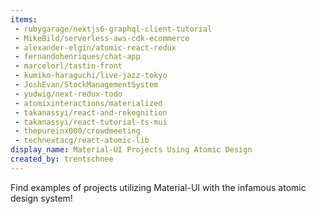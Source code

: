 ```yaml
---
items:
 - rubygarage/nextjs6-graphql-client-tutorial
 - MikeBild/serverless-aws-cdk-ecommerce
 - alexander-elgin/atomic-react-redux
 - fernandohenriques/chat-app
 - marcelorl/tastin-front
 - kumiko-haraguchi/live-jazz-tokyo
 - JoshEvan/StockManagementSystem
 - yudwig/next-redux-todo
 - atomixinteractions/materialized
 - takanassyi/react-and-rekognition
 - takanassyi/react-tutorial-ts-mui
 - thepureinx000/crowdmeeting
 - technextacg/react-atomic-lib
display_name: Material-UI Projects Using Atomic Design
created_by: trentschnee
---
```

Find examples of projects utilizing Material-UI with the infamous atomic design system!